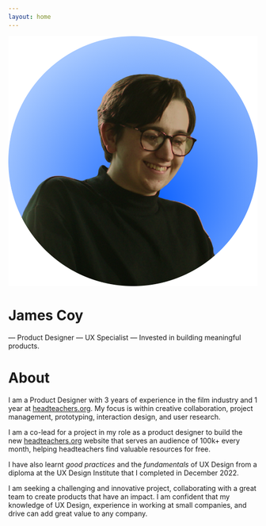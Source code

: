 ```yaml
---
layout: home
---
```

<img class="profile" src="https://github.com/jamco1229/jamco-personal/blob/master/content/media/profile%20pic.png?raw=true" />

# James Coy
— Product Designer — UX Specialist — Invested in building meaningful products.

# About

I am a Product Designer with 3 years of experience in the film industry and 1 year at [headteachers.org](http://headteachers.org/). My focus is within creative collaboration, project management, prototyping, interaction design, and user research.

I am a co-lead for a project in my role as a product designer to build the new [headteachers.org](http://headteachers.org/) website that serves an audience of 100k+ every month, helping headteachers find valuable resources for free.

I have also learnt *good practices* and the *fundamentals* of UX Design from a diploma at the UX Design Institute that I completed in December 2022.

I am seeking a challenging and innovative project, collaborating with a great team to create products that have an impact. I am confident that my knowledge of UX Design, experience in working at small companies, and drive can add great value to any company.